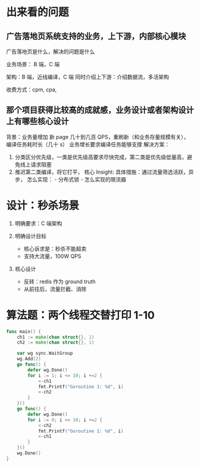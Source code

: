 

# 出来看的问题


## 广告落地页系统支持的业务，上下游，内部核心模块
广告落地页是什么，解决的问题是什么

业务场景： B 端，C 端

架构：B 端，近线编译，C 端
同时介绍上下游：介绍数据流，多活架构

收费方式：cpm, cpa, 

## 那个项目获得比较高的成就感，业务设计或者架构设计上有哪些核心设计
背景：业务量增加 新 page 几十到几百 QPS，重刷新（和业务存量规模有关），编译任务耗时长（几十 s）
业务增长要求编译任务能够支撑
解决方案：
1. 分类区分优先级，一类是优先级高要求尽快完成，第二类是优先级低量高，避免线上请求阻塞
2. 推迟第二类编译，将它打平，
    核心 Insight: 
    具体措施：通过流量筛选活跃，异步，
    怎么实现：
       - 分布式锁
       - 怎么实现的限流器
       
# 设计：秒杀场景
1. 明确要求：C 端架构
2. 明确设计目标
    - 核心诉求是：秒杀不能超卖
    - 支持大流量，100W QPS

3. 核心设计
    - 反转：redis 作为 ground truth
    - 从前往后，流量拦截、消除


# 算法题：两个线程交替打印 1-10
```go
func main() {
    ch1 := make(chan struct{}, 1)
    ch2 := make(chan struct{}, 1)

    var wg sync.WaitGroup
    wg.Add(2)
    go func() {
        defer wg.Done()
        for i := 1; i <= 10; i +=2 {
            <-ch1
            fmt.Printf("Goroutine 1: %d", i)
            <-ch2
        }
    }()
    go func() {
        defer wg.Done()
        for i := 0; i <= 10; i +=2 {
            <-ch2
            fmt.Printf("Goroutine 1: %d", i)
            <-ch1
        }
    }()
    wg.Done()
}
```